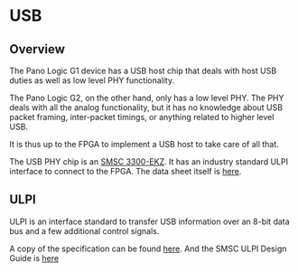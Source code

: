 
# USB

## Overview

The Pano Logic G1 device has a USB host chip that deals with host USB duties as well as low level PHY functionality.

The Pano Logic G2, on the other hand, only has a low level PHY. The PHY deals with all the analog functionality, but
it has no knowledge about USB packet framing, inter-packet timings, or anything related to higher level USB.

It is thus up to the FPGA to implement a USB host to take care of all that.

The USB PHY chip is an [SMSC 3300-EKZ](https://www.microchip.com/wwwproducts/en/USB3300). It has an industry standard
ULPI interface to connect to the FPGA. The data sheet itself is [here](http://ww1.microchip.com/downloads/en/DeviceDoc/00001783C.pdf).

## ULPI

ULPI is an interface standard to transfer USB information over an 8-bit data bus and a few additional control signals.

A copy of the specification can be found [here](https://www.sparkfun.com/datasheets/Components/SMD/ULPI_v1_1.pdf).
And the SMSC ULPI Design Guide is [here](http://ww1.microchip.com/downloads/en/AppNotes/en562704.pdf)

